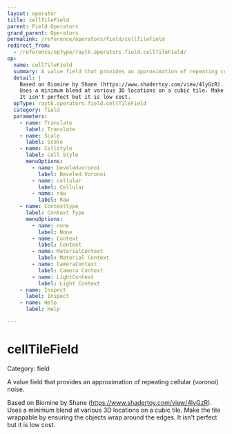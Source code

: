 ```yaml
---
layout: operator
title: cellTileField
parent: Field Operators
grand_parent: Operators
permalink: /reference/operators/field/cellTileField
redirect_from:
  - /reference/opType/raytk.operators.field.cellTileField/
op:
  name: cellTileField
  summary: A value field that provides an approximation of repeating cellular (voronoi) noise.
  detail: |
    Based on Biomine by Shane (https://www.shadertoy.com/view/4lyGzR).
    Uses a minimum blend at various 3D locations on a cubic tile. Make the tile wrappable by ensuring the objects wrap around the edges.
    It isn't perfect but it is low cost.
  opType: raytk.operators.field.cellTileField
  category: field
  parameters:
    - name: Translate
      label: Translate
    - name: Scale
      label: Scale
    - name: Cellstyle
      label: Cell Style
      menuOptions:
        - name: beveledvoronoi
          label: Beveled Voronoi
        - name: cellular
          label: Cellular
        - name: raw
          label: Raw
    - name: Contexttype
      label: Context Type
      menuOptions:
        - name: none
          label: None
        - name: Context
          label: Context
        - name: MaterialContext
          label: Material Context
        - name: CameraContext
          label: Camera Context
        - name: LightContext
          label: Light Context
    - name: Inspect
      label: Inspect
    - name: Help
      label: Help

---
```


# cellTileField

Category: field



A value field that provides an approximation of repeating cellular (voronoi) noise.

Based on Biomine by Shane (https://www.shadertoy.com/view/4lyGzR).
Uses a minimum blend at various 3D locations on a cubic tile. Make the tile wrappable by ensuring the objects wrap around the edges.
It isn't perfect but it is low cost.
